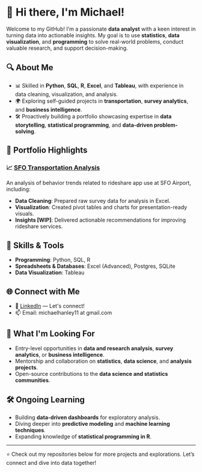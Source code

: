 # 👋 Hi there, I'm Michael!

Welcome to my GitHub! I'm a passionate **data analyst** with a keen interest in turning data into actionable insights. My goal is to use **statistics**, **data visualization**, and **programming** to solve real-world problems, conduct valuable research, and support decision-making. 

## 🔍 About Me
- 📊 Skilled in **Python**, **SQL**, **R**, **Excel**, and **Tableau**, with experience in data cleaning, visualization, and analysis.
- 🌍 Exploring self-guided projects in **transportation**, **survey analytics**, and **business intelligence**.
- 🛠️ Proactively building a portfolio showcasing expertise in **data storytelling**, **statistical programming**, and **data-driven problem-solving**.

## 💼 Portfolio Highlights
### 📈 [SFO Transportation Analysis](https://github.com/michaeljhanley/sfo-survey-viz)
An analysis of behavior trends related to rideshare app use at SFO Airport, including:
- **Data Cleaning**: Prepared raw survey data for analysis in Excel.
- **Visualization**: Created pivot tables and charts for presentation-ready visuals.
- **Insights [WIP]**: Delivered actionable recommendations for improving rideshare services.

## 🚀 Skills & Tools
- **Programming**: Python, SQL, R
- **Spreadsheets & Databases**: Excel (Advanced), Postgres, SQLite
- **Data Visualization**: Tableau

## 🌐 Connect with Me
- 🌟 [LinkedIn](https://www.linkedin.com/in/michaeljosephhanley/) — Let's connect!
- 📫 Email: michaelhanley11 at gmail.com

## 🤝 What I'm Looking For
- Entry-level opportunities in **data and research analysis**, **survey analytics**, or **business intelligence**.
- Mentorship and collaboration on **statistics**, **data science**, and **analysis projects**.
- Open-source contributions to the **data science and statistics communities**.

## 🛠️ Ongoing Learning
- Building **data-driven dashboards** for exploratory analysis.
- Diving deeper into **predictive modeling** and **machine learning techniques**.
- Expanding knowledge of **statistical programming in R**.

<!-- ## 📝 Featured Articles & Insights
- 🌟 **[Article: Unlocking Insights from Survey Data](#)** *(Link to blog or post)*
- 🌟 **[Visualization Tips for Beginners](#)** *(Link to blog or post)* -->

---

⭐️ Check out my repositories below for more projects and explorations. Let’s connect and dive into data together!
